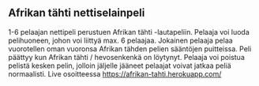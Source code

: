 ## Afrikan tähti nettiselainpeli

1-6 pelaajan nettipeli perustuen Afrikan tähti -lautapeliin. Pelaaja voi luoda pelihuoneen,
johon voi liittyä max. 6 pelaajaa. Jokainen pelaaja pelaa vuorotellen oman vuoronsa
Afrikan tähden pelien sääntöjen puitteissa. Peli päättyy kun Afrikan tähti / hevosenkenkä
on löytynyt. Pelaaja voi poistua pelistä kesken pelin, jolloin jäljelle jääneet pelaajat
voivat jatkaa peliä normaalisti. Live osoitteessa https://afrikan-tahti.herokuapp.com/